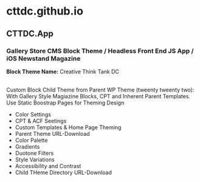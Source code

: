  <h1>cttdc.github.io</h1>
  <h2>CTTDC.App</h2>
    <h3>Gallery Store CMS Block Theme / Headless Front End JS App / iOS Newstand Magazine</h3>
       <article><strong>Block Theme Name:</strong> Creative Think Tank DC</article></br>
      <p>Custom Block Child Theme from Parent WP Theme (tweenty tweenty two): With Gallery Style Magiazine Blocks, CPT and Inherent 
      Parent Templates. Use Static Boostrap Pages for Theming Design</br></p>
    
- Color Settings</br>
- CPT & ACF Seetings</br>
- Custom Templates & Home Page Theming
- Parent Theme URL-Download
- Color Palette</br>
- Gradients</br>
- Duotone Filters</br>
- Style Variations</br>
- Accessibility and Contrast</br>
- Child THeme Directory URL-Download</p>
